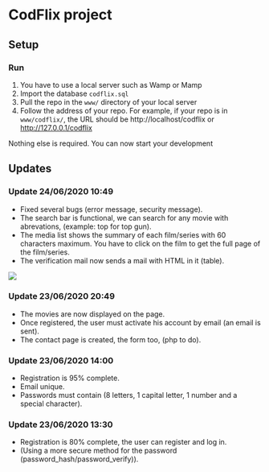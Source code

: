 # CodFlix project

## Setup

### Run
1. You have to use a local server such as Wamp or Mamp
1. Import the database `codflix.sql`
1. Pull the repo in the `www/` directory of your local server
1. Follow the address of your repo. For example, if your repo is in ``www/codflix/``, the URL should be http://localhost/codflix or http://127.0.0.1/codflix

Nothing else is required. You can now start your development

## Updates


### Update 24/06/2020 10:49
- Fixed several bugs (error message, security message).
- The search bar is functional, we can search for any movie with abrevations, (example: top for top gun).
- The media list shows the summary of each film/series with 60 characters maximum. You have to click on the film to get the full page of the film/series.
- The verification mail now sends a mail with HTML in it (table).

![](https://img.praaly.fr/uploads/explorer_DYc1cm6I58.png)


### Update 23/06/2020 20:49
- The movies are now displayed on the page.
- Once registered, the user must activate his account by email (an email is sent).
- The contact page is created, the form too, (php to do).


### Update 23/06/2020 14:00
- Registration is 95% complete.
- Email unique.
- Passwords must contain (8 letters, 1 capital letter, 1 number and a special character).


### Update 23/06/2020 13:30
- Registration is 80% complete, the user can register and log in.
- (Using a more secure method for the password (password_hash/password_verify)).
